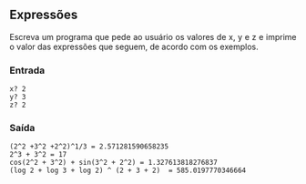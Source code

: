 ## Expressões

<div style="text-align: justify"> 
Escreva um programa que pede ao usuário os valores de x, y e z e imprime o valor das expressões que seguem, de acordo com os exemplos.
</div>

### Entrada

```
x? 2
y? 3
z? 2
```

### Saída

```
(2^2 +3^2 +2^2)^1/3 = 2.571281590658235
2^3 + 3^2 = 17
cos(2^2 + 3^2) + sin(3^2 + 2^2) = 1.327613818276837
(log 2 + log 3 + log 2) ^ (2 + 3 + 2)  = 585.0197770346664
```
